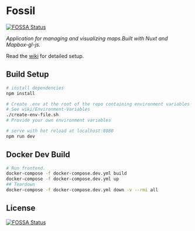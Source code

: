 # Fossil
[![FOSSA Status](https://app.fossa.io/api/projects/git%2Bgithub.com%2FUrbanSystemsLab%2Ffossil.svg?type=shield)](https://app.fossa.io/projects/git%2Bgithub.com%2FUrbanSystemsLab%2Ffossil?ref=badge_shield)

*Application for managing and visualizing maps.Built with Nuxt and Mapbox-gl-js.*

Read the [wiki](https://github.com/UrbanSystemsLab/fossil/wiki) for detailed setup.

## Build Setup
``` bash
# install dependencies
npm install

# Create .env at the root of the repo containing environment variables
# See wiki/Environment-Variables
./create-env-file.sh
# Provide your own environment variables

# serve with hot reload at localhost:8080
npm run dev
```

## Docker Dev Build
``` bash
# Run frontend.
docker-compose -f docker-compose.dev.yml build
docker-compose -f docker-compose.dev.yml up
## Teardown
docker-compose -f docker-compose.dev.yml down -v --rmi all
```


## License
[![FOSSA Status](https://app.fossa.io/api/projects/git%2Bgithub.com%2FUrbanSystemsLab%2Ffossil.svg?type=large)](https://app.fossa.io/projects/git%2Bgithub.com%2FUrbanSystemsLab%2Ffossil?ref=badge_large)